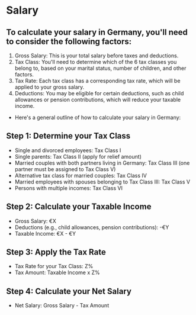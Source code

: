﻿# Salary 

## To calculate your salary in Germany, you'll need to consider the following factors:

1) Gross Salary: This is your total salary before taxes and deductions.
2) Tax Class: You'll need to determine which of the 6 tax classes you belong to, based on your marital status, number of children, and other factors.
3) Tax Rate: Each tax class has a corresponding tax rate, which will be applied to your gross salary.
4) Deductions: You may be eligible for certain deductions, such as child allowances or pension contributions, which will reduce your taxable income.

-   Here's a general outline of how to calculate your salary in Germany:

## Step 1: Determine your Tax Class

- Single and divorced employees: Tax Class I
- Single parents: Tax Class II (apply for relief amount)
- Married couples with both partners living in Germany: Tax Class III (one partner must be assigned to Tax Class V)
- Alternative tax class for married couples: Tax Class IV
- Married employees with spouses belonging to Tax Class III: Tax Class V
- Persons with multiple incomes: Tax Class VI

## Step 2: Calculate your Taxable Income

- Gross Salary: €X
- Deductions (e.g., child allowances, pension contributions): -€Y
- Taxable Income: €X - €Y

## Step 3: Apply the Tax Rate

- Tax Rate for your Tax Class: Z%
- Tax Amount: Taxable Income x Z%

## Step 4: Calculate your Net Salary

- Net Salary: Gross Salary - Tax Amount

